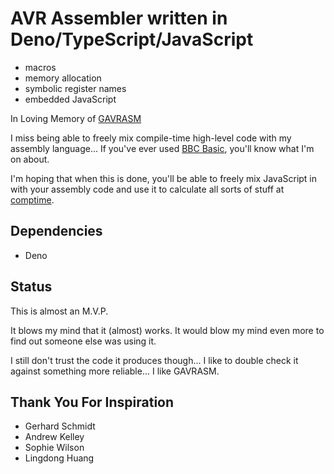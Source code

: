 # AVR Assembler written in Deno/TypeScript/JavaScript

* macros
* memory allocation
* symbolic register names
* embedded JavaScript

In Loving Memory of
[GAVRASM](https://web.archive.org/web/20230918215305/http://www.avr-asm-tutorial.net/)

I miss being able to freely mix compile-time high-level code with my assembly
language... If you've ever used
[BBC Basic](http://www.riscos.com/support/developers/armlang/chap04.htm),
you'll know what I'm on about.

I'm hoping that when this is done, you'll be able to freely mix JavaScript in
with your assembly code and use it to calculate all sorts of stuff at
[comptime](https://ziglang.org/documentation/master/#comptime).

## Dependencies

* Deno

## Status

This is almost an M.V.P.

It blows my mind that it (almost) works.
It would blow my mind even more to find out someone else was using it.

I still don't trust the code it produces though... I like to double check it
against something more reliable... I like GAVRASM.

## Thank You For Inspiration

+ Gerhard Schmidt
+ Andrew Kelley
+ Sophie Wilson
+ Lingdong Huang

